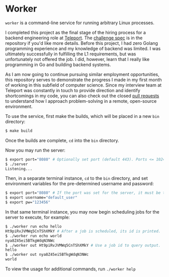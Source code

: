 # Worker

`worker` is a command-line service for running arbitrary Linux processes.

I completed this project as the final stage of the hiring process for a backend engineering role at [Teleport](https://goteleport.com). The [challenge spec](https://github.com/bdavs3/worker/challenge.md) is in the repository if you'd like more details. Before this project, I had zero Golang programming experience and my knowledge of backend was limited. I was ultimately successfully in fulfilling the L1 requirements, but was unfortunately not offered the job. I did, however, learn that I really like programming in Go and building backend systems.

As I am now going to continue pursuing similar employment opportunities, this repository serves to demonstrate the progress I made in my first month of working in this subfield of computer science. Since my interview team at Teleport was constantly in touch to provide direction and identify shortcomings in my code, you can also check out the closed [pull requests](https://github.com/bdavs3/worker/pulls?q=is%3Apr+is%3Aclosed) to understand how I approach problem-solving in a remote, open-source environment.

To use the service, first make the builds, which will be placed in a new `bin` directory:

```sh
$ make build
```

Once the builds are complete, `cd` into the `bin` directory.

Now you may run the server:

```sh
$ export port="8080" # Optionally set port (default 443). Ports <= 1024 require the server to be started using 'sudo'.
$ ./server
Listening...
```

Then, in a separate terminal instance, `cd` to the `bin` directory, and set environment variables for the pre-determined username and password:

```sh
$ export port="8080" # If the port was set for the server, it must be the same for the client.
$ export username="default_user"
$ export pw="123456"
```

In that same terminal instance, you may now begin scheduling jobs for the server to execute, for example:

```sh
$ ./worker run echo hello
Ht9piRvJVMWq5CnTShXMkY # After a job is scheduled, its id is printed.
$ ./worker run echo world
nya8Z45ei5BTkgWdqN3NWc
$ ./worker out Ht9piRvJVMWq5CnTShXMkY # Use a job id to query output.
hello
$ ./worker out nya8Z45ei5BTkgWdqN3NWc
world
```

To view the usage for additional commands, run `./worker help`
